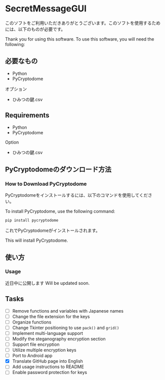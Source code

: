 # SecretMessageGUI

このソフトをご利用いただきありがとうございます。このソフトを使用するためには、以下のものが必要です。

Thank you for using this software. To use this software, you will need the following:

## 必要なもの

- Python
- PyCryptodome

オプション
- ひみつの鍵.csv

## Requirements

- Python
- PyCryptodome

Option
- ひみつの鍵.csv

## PyCryptodomeのダウンロード方法
### How to Download PyCryptodome
PyCryptodomeをインストールするには、以下のコマンドを使用してください。


To install PyCryptodome, use the following command:

```sh
pip install pycryptodome
```

これでPyCryptodomeがインストールされます。

This will install PyCryptodome.

## 使い方
### Usage

近日中に公開します
Will be updated soon.



## Tasks

- [ ] Remove functions and variables with Japanese names
- [ ] Change the file extension for the keys
- [ ] Organize functions
- [ ] Change Tkinter positioning to use `pack()` and `grid()`
- [ ] Implement multi-language support
- [ ] Modify the steganography encryption section
- [ ] Support file encryption
- [ ] Utilize multiple encryption keys
- [ ] Port to Android app
- [x] Translate GitHub page into English
- [ ] Add usage instructions to README
- [ ] Enable password protection for keys